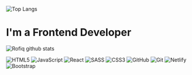 ![Top Langs](https://github-readme-stats.vercel.app/api/top-langs/?username=rofiqusmonov&layout=compact)
# I'm a Frontend Developer

![Rofiq github stats ](https://github-readme-stats.vercel.app/api?username=rofiqusmonov&show_icons=true&theme=dark&title_color=618CD8&bg_color=1A1B27&icon_color=705992&text_color=618CD8)

![HTML5](https://img.shields.io/badge/html5-%23E34F26.svg?style=for-the-badge&logo=html5&logoColor=white)           ![JavaScript](https://img.shields.io/badge/javascript-%23323330.svg?style=for-the-badge&logo=javascript&logoColor=%23F7DF1E) ![React](https://img.shields.io/badge/react-%2320232a.svg?style=for-the-badge&logo=react&logoColor=%2361DAFB) ![SASS](https://img.shields.io/badge/SASS-hotpink.svg?style=for-the-badge&logo=SASS&logoColor=white) ![CSS3](https://img.shields.io/badge/css3-%231572B6.svg?style=for-the-badge&logo=css3&logoColor=white) ![GitHub](https://img.shields.io/badge/github-%23121011.svg?style=for-the-badge&logo=github&logoColor=white) ![Git](https://img.shields.io/badge/git-%23F05033.svg?style=for-the-badge&logo=git&logoColor=white)  ![Netlify](https://img.shields.io/badge/netlify-%23000000.svg?style=for-the-badge&logo=netlify&logoColor=#00C7B7)  ![Bootstrap](https://img.shields.io/badge/bootstrap-%23563D7C.svg?style=for-the-badge&logo=bootstrap&logoColor=white)
